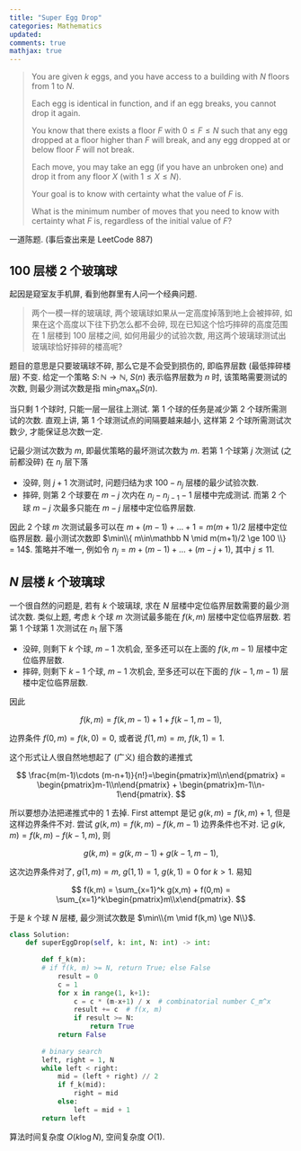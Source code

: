```yaml
---
title: "Super Egg Drop"
categories: Mathematics
updated: 
comments: true
mathjax: true
---
```


> You are given $k$ eggs, and you have access to a building with $N$ floors from $1$ to $N$.
> 
> Each egg is identical in function, and if an egg breaks, you cannot drop it again.
> 
> You know that there exists a floor $F$ with $0 \le F \le N$ such that any egg dropped at a floor higher than $F$ will break, and any egg dropped at or below floor $F$ will not break.
> 
> Each move, you may take an egg (if you have an unbroken one) and drop it from any floor $X$ (with $1 \le X \le N$). 
> 
> Your goal is to know with certainty what the value of $F$ is.
> 
> What is the minimum number of moves that you need to know with certainty what $F$ is, regardless of the initial value of $F$?

<!-- more -->

一道陈题. (事后查出来是 LeetCode 887)

## 100 层楼 2 个玻璃球

起因是窥室友手机屏, 看到他群里有人问一个经典问题.

> 两个一模一样的玻璃球, 两个玻璃球如果从一定高度掉落到地上会被摔碎, 如果在这个高度以下往下扔怎么都不会碎, 现在已知这个恰巧摔碎的高度范围在 1 层楼到 100 层楼之间, 如何用最少的试验次数, 用这两个玻璃球测试出玻璃球恰好摔碎的楼高呢?

题目的意思是只要玻璃球不碎, 那么它是不会受到损伤的, 即临界层数 (最低摔碎楼层) 不变. 给定一个策略 $S\colon \mathbb N \to \mathbb N$, $S(n)$ 表示临界层数为 $n$ 时, 该策略需要测试的次数, 则最少测试次数是指 $\displaystyle \min_S\max_n S(n)$.

当只剩 1 个球时, 只能一层一层往上测试. 第 1 个球的任务是减少第 2 个球所需测试的次数. 直观上讲, 第 1 个球测试点的间隔要越来越小, 这样第 2 个球所需测试次数少, 才能保证总次数一定.

记最少测试次数为 $m$, 即最优策略的最坏测试次数为 $m$. 若第 1 个球第 $j$ 次测试 (之前都没碎) 在 $n_j$ 层下落

- 没碎, 则 $j+1$ 次测试时, 问题归结为求 $100 - n_j$ 层楼的最少试验次数.
- 摔碎, 则第 2 个球要在 $m-j$ 次内在 $n_j - n_{j-1} - 1$ 层楼中完成测试. 而第 2 个球 $m-j$ 次最多只能在 $m-j$ 层楼中定位临界层数.

因此 2 个球 $m$ 次测试最多可以在 $m + (m-1) + \dots + 1 = m(m+1)/2$ 层楼中定位临界层数. 最小测试次数即 $\min\\{ m\in\mathbb N \mid m(m+1)/2 \ge 100 \\} = 14$. 策略并不唯一, 例如令 $n_j = m + (m-1) + \dots + (m-j+1)$, 其中 $j\le 11$.

## $N$ 层楼 $k$ 个玻璃球

一个很自然的问题是, 若有 $k$ 个玻璃球, 求在 $N$ 层楼中定位临界层数需要的最少测试次数. 类似上题, 考虑 $k$ 个球 $m$ 次测试最多能在 $f(k, m)$ 层楼中定位临界层数. 若第 1 个球第 1 次测试在 $n_1$ 层下落

- 没碎, 则剩下 $k$ 个球, $m-1$ 次机会, 至多还可以在上面的 $f(k, m-1)$ 层楼中定位临界层数.
- 摔碎, 则剩下 $k-1$ 个球, $m-1$ 次机会, 至多还可以在下面的 $f(k-1, m-1)$ 层楼中定位临界层数.

因此 

$$
f(k, m) = f(k, m-1) + 1 + f(k-1, m-1), $$

边界条件 $f(0, m) = f(k, 0) = 0$, 或者说 $f(1,m) = m$, $f(k,1) = 1$.

这个形式让人很自然地想起了 (广义) 组合数的递推式

$$
\frac{m(m-1)\cdots (m-n+1)}{n!}=\begin{pmatrix}m\\n\end{pmatrix} = \begin{pmatrix}m-1\\n\end{pmatrix} + \begin{pmatrix}m-1\\n-1\end{pmatrix}.
$$

所以要想办法把递推式中的 1 去掉. First attempt 是记 $g(k,m) = f(k, m) + 1$, 但是这样边界条件不对. 尝试 $g(k,m) = f(k,m) - f(k,m-1)$ 边界条件也不对. 记 $g(k,m) = f(k,m) - f(k-1,m)$, 则

$$
g(k,m) = g(k, m-1) + g(k-1, m-1),
$$

这次边界条件对了, $g(1,m) = m$,  $g(1,1) = 1$,  $g(k,1) = 0$ for $k>1$. 易知

$$
f(k,m) = \sum_{x=1}^k g(x,m) + f(0,m) = \sum_{x=1}^k\begin{pmatrix}m\\x\end{pmatrix}.
$$

于是 $k$ 个球 $N$ 层楼, 最少测试次数是 $\min\\{m \mid f(k,m) \ge N\\}$.

```python
class Solution:
    def superEggDrop(self, k: int, N: int) -> int:
        
        def f_k(m):  
        # if f(k, m) >= N, return True; else False
            result = 0
            c = 1
            for x in range(1, k+1):
                c = c * (m-x+1) / x  # combinatorial number C_m^x
                result += c  # f(x, m)
                if result >= N:
                    return True
            return False
        
        # binary search
        left, right = 1, N
        while left < right:
            mid = (left + right) // 2
            if f_k(mid):
                right = mid
            else:
                left = mid + 1
        return left
```

算法时间复杂度 $O(k\log N)$, 空间复杂度 $O(1)$.
